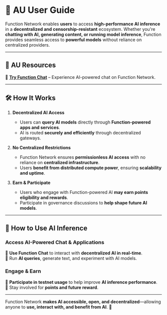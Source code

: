 # 🤖 AU User Guide

Function Network enables **users** to access **high-performance AI inference** in a **decentralized and censorship-resistant** ecosystem. Whether you're **chatting with AI, generating content, or running model inference**, Function provides seamless access to **powerful models** without reliance on centralized providers.

---

## 🔗 AU Resources

🔗 **[Try Function Chat](https://chat.function.network)** – Experience AI-powered chat on Function Network.

---

## 🛠️ How It Works

1. **Decentralized AI Access**

   - Users can **query AI models** directly through **Function-powered apps and services**.
   - AI is routed **securely and efficiently** through decentralized gateways.

2. **No Centralized Restrictions**

   - Function Network ensures **permissionless AI access** with no reliance on **centralized infrastructure**.
   - Users **benefit from distributed compute power**, ensuring **scalability and uptime**.

3. **Earn & Participate**
   - Users who engage with Function-powered AI **may earn points eligibility and rewards**.
   - Participate in governance discussions to **help shape future AI models**.

---

## 🎯 How to Use AI Inference

### **Access AI-Powered Chat & Applications**

🔹 **Use Function Chat** to interact with **decentralized AI in real-time**.  
🔹 Run **AI queries**, generate text, and experiment with AI models.

### **Engage & Earn**

🔹 **Participate in testnet usage** to help improve **AI inference performance**.  
🔹 Stay involved for **points and future reward**.

---

Function Network **makes AI accessible, open, and decentralized**—allowing anyone to **use, interact with, and benefit from AI**. 🚀
